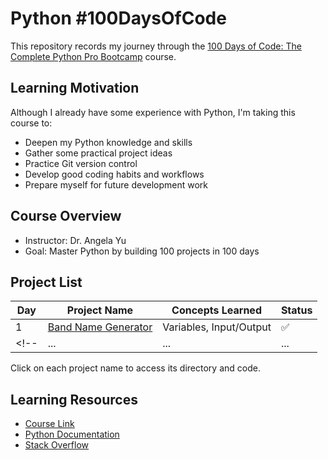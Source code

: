 # Python #100DaysOfCode

This repository records my journey through the [100 Days of Code: The Complete Python Pro Bootcamp](https://www.udemy.com/course/100-days-of-code/) course.

## Learning Motivation
Although I already have some experience with Python, I'm taking this course to:
* Deepen my Python knowledge and skills
* Gather some practical project ideas
* Practice Git version control
* Develop good coding habits and workflows
* Prepare myself for future development work

## Course Overview
- Instructor: Dr. Angela Yu
- Goal: Master Python by building 100 projects in 100 days

## Project List
| Day | Project Name | Concepts Learned | Status |
|-----|-------------|-----------------|--------|
| 1 | [Band Name Generator](./Day-001-BandNameGenerator) | Variables, Input/Output | ✅ |
<!-- | ... | ... | ... | ... | -->

Click on each project name to access its directory and code.


## Learning Resources
- [Course Link](https://www.udemy.com/course/100-days-of-code/)
- [Python Documentation](https://docs.python.org/3/)
- [Stack Overflow](https://stackoverflow.com/)